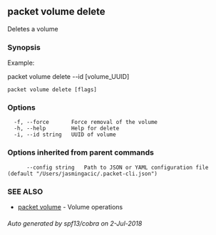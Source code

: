 ## packet volume delete

Deletes a volume

### Synopsis

Example:

packet volume delete --id [volume_UUID]

	  

```
packet volume delete [flags]
```

### Options

```
  -f, --force       Force removal of the volume
  -h, --help        Help for delete
  -i, --id string   UUID of volume
```

### Options inherited from parent commands

```
      --config string   Path to JSON or YAML configuration file (default "/Users/jasmingacic/.packet-cli.json")
```

### SEE ALSO

* [packet volume](packet_volume.md)	 - Volume operations

###### Auto generated by spf13/cobra on 2-Jul-2018
